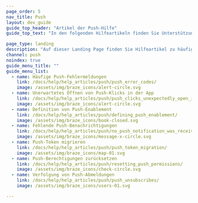 ```yaml
---
page_order: 5
nav_title: Push
layout: dev_guide
guide_top_header: "Artikel der Push-Hilfe"
guide_top_text: "In den folgenden Hilfeartikeln finden Sie Unterstützung bei der Behebung häufiger Probleme mit Push-Nachrichten."

page_type: landing
description: "Auf dieser Landing Page finden Sie Hilfeartikel zu häufigen Problemen mit Push-Nachrichten."
channel: push
noindex: true
guide_menu_title: ""
guide_menu_list:
  - name: Häufige Push-Fehlermeldungen
    link: /docs/help/help_articles/push/push_error_codes/
    image: /assets/img/braze_icons/alert-circle.svg
  - name: Unerwartetes Öffnen von Push-Klicks in der App
    link: /docs/help/help_articles/push/push_clicks_unexpectedly_open_in_app/
    image: /assets/img/braze_icons/alert-circle.svg
  - name: Definition von Push-Enablement
    link: /docs/help/help_articles/push/defining_push_enablement/
    image: /assets/img/braze_icons/book-closed.svg
  - name: Fehlende Push-Benachrichtigungen
    link: /docs/help/help_articles/push/no_push_notification_was_received/
    image: /assets/img/braze_icons/message-x-circle.svg
  - name: Push-Token migrieren
    link: /docs/help/help_articles/push/push_token_migration/
    image: /assets/img/braze_icons/map-01.svg
  - name: Push-Berechtigungen zurücksetzen
    link: /docs/help/help_articles/push/resetting_push_permissions/
    image: /assets/img/braze_icons/check-circle.svg
  - name: Verfolgung von Push-Abmeldungen
    link: /docs/help/help_articles/push/push_unsubscribes/
    image: /assets/img/braze_icons/users-01.svg

---
```

